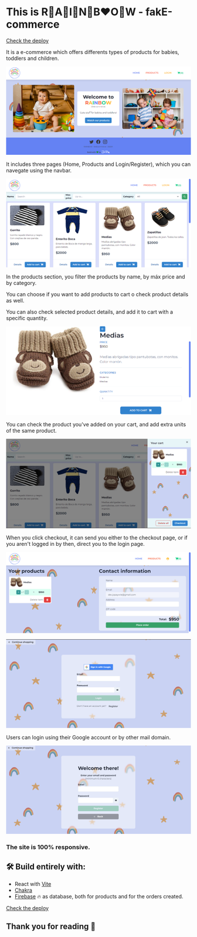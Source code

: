# This is R💙A💚I💛N🧡B❤️O💜W - fakE-commerce

[Check the deploy](https://fak-ecommerce.vercel.app/)

It is a e-commerce which offers differents types of products for babies, toddlers and children.

![Home page](/public/readmeImages/homePage.png)

It includes three pages (Home, Products and Login/Register), which you can navegate using the navbar. 

![Products](/public/readmeImages/productsPage.png)

In the products section, you filter the products by name, by máx price and by category. 

You can choose if you want to add products to cart o check product details as well.

You can also check selected product details, and add it to cart with a specific quantity.

![Product details](/public/readmeImages/productDetails.png)

You can check the product you've added on your cart, and add extra units of the same product.

![Cart](/public/readmeImages/cart.png)

When you click checkout, it can send you either to the checkout page, or if you aren't logged in by then, direct you to the login page.

![Checkout](/public/readmeImages/checkoutPage.png)

![Login](/public/readmeImages/loginPage.png)

Users can login using their Google account or by other mail domain. 

![Register](/public/readmeImages/registerPage.png)

### The site is 100% responsive.

## 🛠️ Build entirely with:
- React with [Vite](https://vitejs.dev/guide/)
- [Chakra](https://chakra-ui.com/)
- [Firebase](https://firebase.google.com/?hl=es-419) 🔥 as database, both for products and for the orders created.

[Check the deploy](https://fak-ecommerce.vercel.app/)

## Thank you for reading 💜
